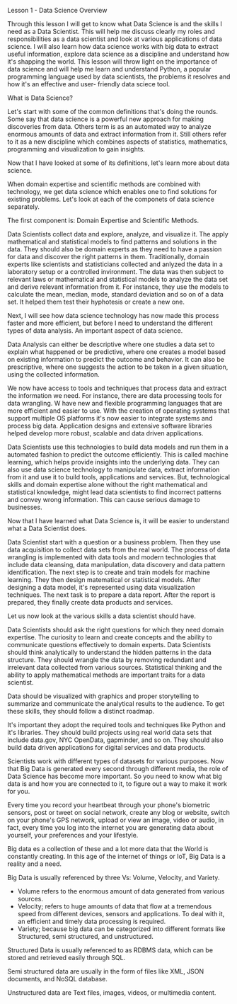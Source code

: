Lesson 1 - Data Science Overview

Through this lesson I will get to know what Data Science is and the skills I  need as a Data Scientist. This will help me discuss clearly my roles and
responsibilities as a data scientist and look at various applications of data science. I  will also learn how data science works with big data to extract 
useful information, explore data science as a discipline and understand how it's shapping the world. This lesson will throw light on the importance of data science
and will help me learn and understand Python, a popular programming language used by data scientists, the problems it resolves and how it's an effective and user-
friendly data sciece tool.

What is Data Science?

Let's start with some of the common definitions that's doing the rounds. Some say that data science is a powerful new approach for making discoveries from data.
Others term is as an automated way to analyze enormous amounts of data and extract information from it. Still others refer to it as a new discipline which combines
aspects of statistics, mathematics, programming and visualization to gain insights. 

Now that I have looked at some of its definitions, let's learn more about data science.

When domain expertise and scientific methods are combined with technology, we get data science which enables one to find solutions for existing problems. Let's 
look at each of the componets of data science separately. 

The first component is: Domain Expertise and Scientific Methods.

Data Scientists collect data and explore, analyze, and visualize it. The apply mathematical and statistical models to find patterns and solutions in the data. They
should also be domain experts as they need to have a passion for data and discover the right patterns in them. Traditionally, domain experts like scientists and
statisticians collected and anlyzed the data in a laboratory setup or a controlled invironment. The data was then subject to relevant laws or mathematical and 
statistical models to analyze the data set and derive relevant information from it. For instance, they use the models to calculate the mean, median, mode, standard
deviation and so on of a data set. It helped them test their hyphotesis or create a new one.

Next, I will see how data science technology has now made this process faster and more efficient, but before I need to understand the different types of data
analysis. An important aspect of data science.

Data Analysis can either be descriptive where one studies a data set to explain what happened or be predictive, where one creates a model based on existing
information to predict the outcome and behavior. It can also be prescriptive, where one suggests the action to be taken in a given situation, using the collected
information.

We now have access to tools and techniques that process data and extract the information we need. For instance, there are data processing tools for data wrangling.
W have new and flexible programming languages that are more efficient and easier to use. With the creation of operating systems that support multiple OS platforms
it's now easier to integrate systems and process big data. Application designs and extensive software libraries helped develop more robust, scalable and data
driven applications. 

Data Scientists use this technologies to build data models and run them in a automated fashion to predict the outcome efficiently. This is called machine learning,
which helps provide insights into the underlying data. They can also use data science technology to manipulate data, extract information from it and use it to 
build tools, applications and services. But, technological skills and domain expertise alone without the right mathematical and statistical knowledge, might lead
data scientists to find incorrect patterns and convey wrong information. This can cause serious damage to businesses.


Now that I have learned what Data Science is, it will be easier to understand what a Data Scientist does.

Data Scientist start with a question or a business problem. Then they use data acquisition to collect data sets from the real world. The process of data wrangling
is implemented with data tools and modern technologies that include data cleansing, data manipulation, data discovery and data pattern identification. The next 
step is to create and train models for machine learning. They then design matematical or statistical models. After designing a data model, it's represented using
data visualization techniques. The next task is to prepare a data report. After the report is prepared, they finally create data products and services. 

Let us now look at the various skills a data scientist should have.

Data Scientists should ask the right questions for which they need domain expertise. The curiosity to learn and create concepts and the ability to communicate
questions effectively to domain experts. Data Scientists should think analytically to understand the hidden patterns in the data structure. They should wrangle 
the data by removing redundant and irrelevant data collected from various sources. Statistical thinking and the ability to apply mathematical methods are important
traits for a data scientist.

Data should be visualized with graphics and proper storytelling to summarize and communicate the analytical results to the audience. To get these skills, they 
should follow a distinct roadmap.

It's important they adopt the required tools and techniques like Python and it's libraries. They should build projects using real world data sets that include
data.gov, NYC OpenData, gapminder, and so on. They should also build data driven applications for digital services and data products.

Scientists work with different types of datasets for various purposes. Now that Big Data is generated every second through different media, the role of Data
Science has become more important. So you need to know what big data is and how you are connected to it, to figure out a way to make it work for you. 

Every time you record your heartbeat through your phone's biometric sensors, post or tweet on social network, create any blog or website, switch on your phone's
GPS network, upload or view an image, video or audio, in fact, every time you log into the internet you are generating data about yourself, your preferences and
your lifestyle. 

Big data es a collection of these and a lot more data that the World is constantly creating. In this age of the internet of things or IoT, Big Data is a reality 
and a need.

Big Data is usually referenced by three Vs: Volume, Velocity, and Variety. 

+ Volume refers to the enormous amount of data generated from various sources.
+ Velocity; refers to huge amounts of data that flow at a tremendous speed from different devices, sensors and applications. To deal with it, an efficient
  and timely data processing is required.
+ Variety; because big data can be categorized into different formats like Structured, semi structured, and unstructured. 

Structured Data is usually referenced to as RDBMS data, which can be stored and retrieved easily through SQL.

Semi structured data are usually in the form of files like XML, JSON documents, and NoSQL database.

Unstructured data are Text files, images, videos, or multimedia content. 


